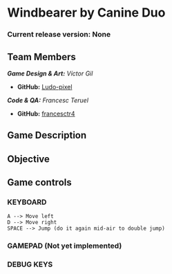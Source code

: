 # Windbearer by Canine Duo

### Current release version: None

## Team Members

_**Game Design & Art:** Víctor Gil_
* **GitHub:** [Ludo-pixel](https://github.com/Ludo-pixel)

_**Code & QA:** Francesc Teruel_
* **GitHub:** [francesctr4](https://github.com/francesctr4)

## Game Description



## Objective



## Game controls

### KEYBOARD ###

	A --> Move left
	D --> Move right
   	SPACE --> Jump (do it again mid-air to double jump)

### GAMEPAD (Not yet implemented) ###



### DEBUG KEYS ###

